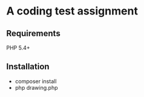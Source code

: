 A coding test assignment
=========================

Requirements
-------------

PHP 5.4+

Installation
-------------

- composer install
- php drawing.php 
